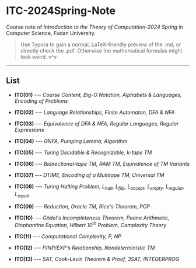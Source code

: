 # ITC-2024Spring-Note
Course note of *Introduction to the Theory of Computation-2024 Spring* in Computer Science, Fudan University.
> Use Typora to gain a normal, LaTeX-friendly preview of the .md, or directly check the .pdf. Otherwise the mathematical formulas might look weird. v^v
***
## List
- **ITC(01)**  ---  *Course Content, Big-O Notation, Alphabets & Languages, Encoding of Problems*

- **ITC(02)**  ---  *Language Relationships, Finite Automaton, DFA & NFA*

- **ITC(03)**  ---  *Equivalence of DFA & NFA, Regular Languages, Regular Expressions*

- **ITC(04)**  ---  *GNFA, Pumping Lemma, Algorithm*

- **ITC(05)**  ---  *Turing Decidable & Recognizable, k-tape TM*

- **ITC(06)**  ---  *Bidirectional-tape TM, RAM TM, Equivalence of TM Variants*

- **ITC(07)**  ---  *DTIME, Encoding of a Multitape TM, Universal TM*

- **ITC(08)**  ---  *Turing Halting Problem, $L_{halt}$, $L_{flip}$, $L_{accept}$, $L_{empty}$, $L_{regular}$, $L_{equal}$*

- **ITC(09)**  ---  *Reduction, Oracle TM, Rice's Theorem, PCP*

- **ITC(10)**  ---  *Gödel's Incompleteness Theorem, Peano Arithmetic, Diophantine Equation, Hilbert $10^{th}$ Problem, Complexity Theory*

- **ITC(11)**  ---  *Computational Complexity, P, NP*

- **ITC(12)**  ---  *P/NP/EXP's Relationship, Nondeterministic TM*

- **ITC(13)**  ---  *SAT, Cook-Levin Theorem & Proof, 3SAT, INTEGERPROG*

